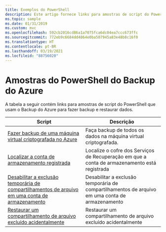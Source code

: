 ```yaml
---
title: Exemplos do PowerShell
description: Este artigo fornece links para amostras de script do PowerShell que usam o Backup do Azure para fazer backup de dados e restaurá-los.
ms.topic: sample
ms.date: 01/31/2019
ms.custom: mvc
ms.openlocfilehash: 592cb2016cd86a1a7075fca6dc04ea7ccc673ffc
ms.sourcegitcommit: 772eb9c6684dd4864e0ba507945a83e48b8c16f0
ms.translationtype: HT
ms.contentlocale: pt-BR
ms.lasthandoff: 03/19/2021
ms.locfileid: "88756020"
---
```

# <a name="azure-backup-powershell-samples"></a>Amostras do PowerShell do Backup do Azure

A tabela a seguir contém links para amostras de script do PowerShell que usam o Backup do Azure para fazer backup e restaurar dados.

| Script | Descrição |
|---|---|
| [Fazer backup de uma máquina virtual criptografada no Azure](./scripts/backup-powershell-sample-backup-encrypted-vm.md) | Faça backup de todos os dados na máquina virtual criptografada.|
| [Localizar a conta de armazenamento registrada](./scripts/backup-powershell-script-find-recovery-services-vault.md) | Localize o cofre dos Serviços de Recuperação em que a conta de armazenamento está registrada |
| [Desabilitar a exclusão temporária de compartilhamentos de arquivo em uma conta de armazenamento](./scripts/disable-soft-delete-for-file-shares.md) | Desabilitar a exclusão temporária de compartilhamentos de arquivo em uma conta de armazenamento|
| [Restaurar um compartilhamento de arquivo excluído acidentalmente](./scripts/backup-powershell-script-undelete-file-share.md) | Restaurar um compartilhamento de arquivo excluído acidentalmente |
